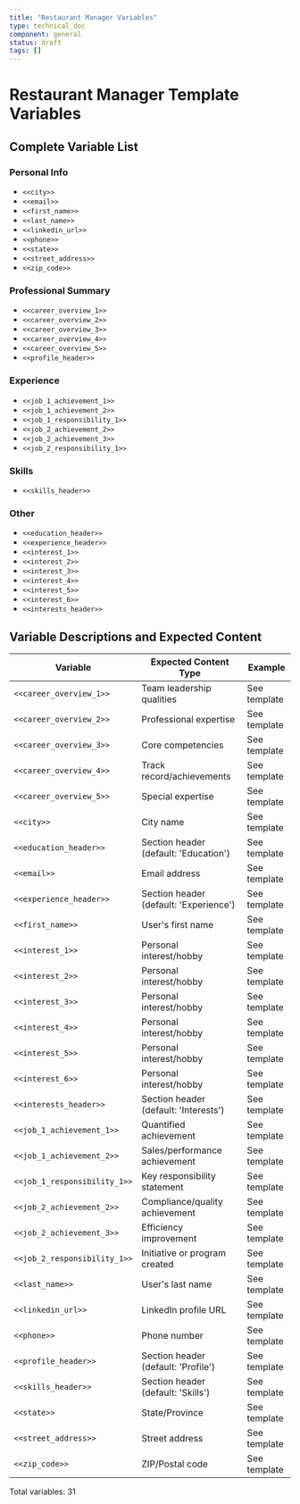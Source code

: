 ```yaml
---
title: "Restaurant Manager Variables"
type: technical_doc
component: general
status: draft
tags: []
---
```


# Restaurant Manager Template Variables

## Complete Variable List


### Personal Info
- `<<city>>`
- `<<email>>`
- `<<first_name>>`
- `<<last_name>>`
- `<<linkedin_url>>`
- `<<phone>>`
- `<<state>>`
- `<<street_address>>`
- `<<zip_code>>`

### Professional Summary
- `<<career_overview_1>>`
- `<<career_overview_2>>`
- `<<career_overview_3>>`
- `<<career_overview_4>>`
- `<<career_overview_5>>`
- `<<profile_header>>`

### Experience
- `<<job_1_achievement_1>>`
- `<<job_1_achievement_2>>`
- `<<job_1_responsibility_1>>`
- `<<job_2_achievement_2>>`
- `<<job_2_achievement_3>>`
- `<<job_2_responsibility_1>>`

### Skills
- `<<skills_header>>`

### Other
- `<<education_header>>`
- `<<experience_header>>`
- `<<interest_1>>`
- `<<interest_2>>`
- `<<interest_3>>`
- `<<interest_4>>`
- `<<interest_5>>`
- `<<interest_6>>`
- `<<interests_header>>`

## Variable Descriptions and Expected Content

| Variable | Expected Content Type | Example |
|----------|----------------------|----------|
| `<<career_overview_1>>` | Team leadership qualities | See template |
| `<<career_overview_2>>` | Professional expertise | See template |
| `<<career_overview_3>>` | Core competencies | See template |
| `<<career_overview_4>>` | Track record/achievements | See template |
| `<<career_overview_5>>` | Special expertise | See template |
| `<<city>>` | City name | See template |
| `<<education_header>>` | Section header (default: 'Education') | See template |
| `<<email>>` | Email address | See template |
| `<<experience_header>>` | Section header (default: 'Experience') | See template |
| `<<first_name>>` | User's first name | See template |
| `<<interest_1>>` | Personal interest/hobby | See template |
| `<<interest_2>>` | Personal interest/hobby | See template |
| `<<interest_3>>` | Personal interest/hobby | See template |
| `<<interest_4>>` | Personal interest/hobby | See template |
| `<<interest_5>>` | Personal interest/hobby | See template |
| `<<interest_6>>` | Personal interest/hobby | See template |
| `<<interests_header>>` | Section header (default: 'Interests') | See template |
| `<<job_1_achievement_1>>` | Quantified achievement | See template |
| `<<job_1_achievement_2>>` | Sales/performance achievement | See template |
| `<<job_1_responsibility_1>>` | Key responsibility statement | See template |
| `<<job_2_achievement_2>>` | Compliance/quality achievement | See template |
| `<<job_2_achievement_3>>` | Efficiency improvement | See template |
| `<<job_2_responsibility_1>>` | Initiative or program created | See template |
| `<<last_name>>` | User's last name | See template |
| `<<linkedin_url>>` | LinkedIn profile URL | See template |
| `<<phone>>` | Phone number | See template |
| `<<profile_header>>` | Section header (default: 'Profile') | See template |
| `<<skills_header>>` | Section header (default: 'Skills') | See template |
| `<<state>>` | State/Province | See template |
| `<<street_address>>` | Street address | See template |
| `<<zip_code>>` | ZIP/Postal code | See template |


Total variables: 31
